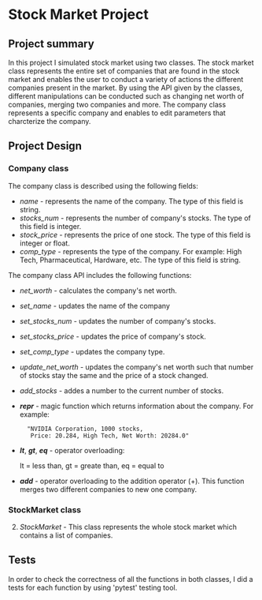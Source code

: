 # **Stock Market Project**

## Project summary
In this project I simulated stock market using two classes. The stock market class represents the entire set of companies that are found in the stock market and enables the user to conduct a variety of actions the different companies present in the market. By using the API given by the classes, different manipulations can be conducted such as changing net worth of companies, merging two companies and more. The company class represents a specific company and enables to edit parameters that charcterize the company. 

##  Project Design

### Company class
The company class is described using the following fields: 
* *name* - represents the name of the company. The type of this field is string. 
* *stocks_num* - represents the number of company's stocks. The type of this field is integer. 
* *stock_price* - represents the price of one stock. The type of this field is integer or float.
* *comp_type* - represents the type of the company. For example: High Tech, Pharmaceutical, Hardware, etc. The type of this field is string. 

The company class API includes the following functions:

* *net_worth* - calculates the company's net worth. 

* *set_name* - updates the name of the company

* *set_stocks_num* - updates the number of company's stocks. 

* *set_stocks_price* - updates the price of company's stock.

* *set_comp_type* - updates the company type.

* *update_net_worth* - updates the company's net worth such that number of stocks stay the same and the price of a stock changed. 

* *add_stocks* - addes a number to the current number of stocks. 

* *__repr__* - magic function which returns information about the company. 
For example: 
    
        "NVIDIA Corporation, 1000 stocks, 
         Price: 20.284, High Tech, Net Worth: 20284.0"

* *__lt__*, *__gt__*, *__eq__* - operator overloading: 

    lt = less than, gt = greate than, eq = equal to 

* *__add__* - operator overloading to the addition operator (+). This function merges two different companies to new one company. 

### StockMarket class
2. *StockMarket* - This class represents the whole stock market which contains a list of companies.

## Tests
In order to check the correctness of all the functions in both classes, I did a tests for each function by using 'pytest' testing tool.


